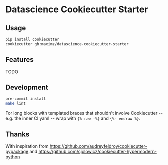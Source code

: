 # Datascience Cookiecutter Starter

## Usage

```bash
pip install cookiecutter
cookiecutter gh:maximz/datascience-cookiecutter-starter
```

## Features

TODO

## Development

```bash
pre-commit install
make lint
```

For long blocks with templated braces that shouldn't involve Cookiecutter -- e.g. the inner CI yaml -- wrap with `{% raw -%}` and `{%- endraw %}`.

## Thanks

With inspiration from https://github.com/audreyfeldroy/cookiecutter-pypackage and https://github.com/cjolowicz/cookiecutter-hypermodern-python
